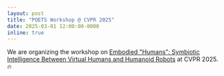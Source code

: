 ```yaml
---
layout: post
title: "POETS Workshop @ CVPR 2025"
date: 2025-03-01 12:00:00-0000
inline: true
---
```


We are organizing the workshop on <a href="https://poets2024.github.io/poets2025/">Embodied "Humans": Symbiotic Intelligence Between Virtual Humans and Humanoid Robots</a> at CVPR 2025. &#128293;